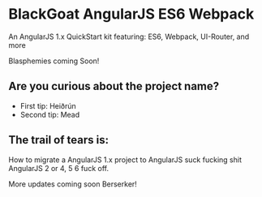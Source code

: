 BlackGoat AngularJS ES6 Webpack
=============================

An AngularJS 1.x QuickStart kit featuring: ES6, Webpack, UI-Router, and more

Blasphemies coming Soon!

Are you curious about the project name?
---

* First tip: Heiðrún
* Second tip: Mead

The trail of tears is:
---

How to migrate a AngularJS 1.x project to AngularJS suck fucking shit AngularJS 2 or 4, 5 6 fuck off.

More updates coming soon Berserker!




